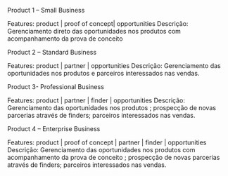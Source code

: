 Product 1 – Small Business

  Features:  product | proof of concept| opportunities
  Descrição: Gerenciamento direto das oportunidades nos produtos com acompanhamento da prova de conceito

Product 2 – Standard Business

  Features: product | partner | opportunities
  Descrição: Gerenciamento das oportunidades nos produtos e parceiros interessados nas vendas.

Product 3- Professional Business

 Features:  product | partner | finder | opportunities
 Descrição: Gerenciamento das oportunidades nos produtos ; prospecção de novas parcerias através de finders; 
 parceiros interessados nas vendas.

 
Product 4 – Enterprise Business

 Features:  product | proof of concept | partner | finder | opportunities
 Descrição: Gerenciamento das oportunidades nos produtos com acompanhamento da prova de conceito ; 
 prospecção de novas parcerias através de finders; parceiros interessados nas vendas.
